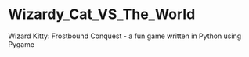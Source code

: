# Wizardy_Cat_VS_The_World
Wizard Kitty: Frostbound Conquest - a fun game written in Python using Pygame
